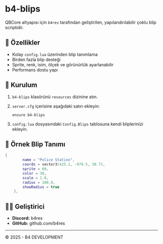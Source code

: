# b4-blips

QBCore altyapısı için `b4res` tarafından geliştirilen, yapılandırılabilir çoklu blip scriptidir.

## 🔧 Özellikler

- Kolay `config.lua` üzerinden blip tanımlama
- Birden fazla blip desteği
- Sprite, renk, isim, ölçek ve görünürlük ayarlanabilir
- Performans dostu yapı

## 🧾 Kurulum

1. `b4-blips` klasörünü `resources` dizinine atın.
2. `server.cfg` içerisine aşağıdaki satırı ekleyin:
   ```
   ensure b4-blips
   ```

3. `config.lua` dosyasındaki `Config.Blips` tablosuna kendi bliplerinizi ekleyin.

## 🔁 Örnek Blip Tanımı
```lua
{
        name = "Police Station",
        coords = vector3(425.1, -979.5, 30.7),
        sprite = 60,
        color = 38,         
        scale = 1.0,
        radius = 100.0,
        showRadius = true
    },
```

## 👨‍💻 Geliştirici
- **Discord:** b4res
- **GitHub:** github.com/b4res

---

© 2025 - B4 DEVELOPMENT
